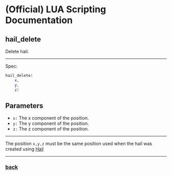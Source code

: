 
# (Official) LUA Scripting Documentation

## hail_delete

Delete hail.

___

Spec:

```lua
hail_delete(
	x,
	y,
	z)
```

## Parameters

- `x:` The x component of the position.
- `y:` The y component of the position.
- `z:` The z component of the position.

___

The position `x,y,z` must be the same position used when the hail was created using [Hail](hail)

___

### [back](../weather)
